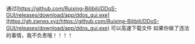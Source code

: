 
通过[https://github.com/Ruixing-Bilibili/DDoS-GUI/releases/download/app/ddos_gui.exe](https://gh.zwnes.xyz/https://github.com/Ruixing-Bilibili/DDoS-GUI/releases/download/app/ddos_gui.exe) 可以高速下载文件
如果你做了违法的事情，我不负责哦！！！！
